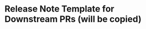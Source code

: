 <!--
Note: You may see "This branch is out-of-date with the base branch"
when you submit a pull request. This is fine! We don't use the GitHub
merge button to merge PRs, and you can safely ignore that message.

Thanks for contributing!
-->

<!-- AUTOCHANGELOG for Downstream PRs.
EXTERNAL CONTRIBUTORS: Your reviewer will most likely fill this in for you, so don't worry about this section!

For some repos (currently Terraform GA/beta providers), we have the
ability to autogenerate CHANGELOGs.

NO CHANGELOG NOTE: If you do not want a release note,
please add the "changelog: no-release-note" label to this PR.

Otherwise, fill the template out below
-->

# Release Note Template for Downstream PRs (will be copied)
```release-note:enhancement

```

<!-- GUIDE FOR WRITING RELEASE NOTES
Release notes should be formatted with one of the following headings. If
you need a new type, preface your block with "release-note:my-category"
- release-note:bug
- release-note:new-resource
- release-note:new-datasource
- release-note:deprecation
- release-note:breaking-change

Guide for writing release notes:

Notes SHOULD:
- Start with a verb
- Use past tense (added/fixed/resolved) as much as possible
- Only use present tense in imperative sentences to suggest future behavior for
  breaking changes/deprecations ("Use X" vs "You should use X" or "Users should use X")
- Impersonal third person (no “I”, “you”, etc.)
- Start with `service` if changing an existing resource (see compute exampels below)

DO:

```release-note:enhancement
compute: added `foo_bar` field to `google_compute_foo` resource
```

```release-note:bug
container: fixed perma-diff in `google_container_cluster`
```

```release-note:breaking-change
project: made `iam_policy` authoritative
```

```release-note:breaking-change
container: deprecated `region` and `zone` on `google_container_unicorn`. Use `location` instead.
```

Note no service name or *New Resource* tag:
```release-note:new-resource
`google_compute_new_resource`
```

Note no service name or *New Datasource* tag:
```release-note:new-datasource
`google_compute_new_datasource`
```

DON'T DO:
- Add compute_instance resource
- Fix bug
- fixed a bug in google_compute_network
- `google_project` now supports `blah`
- You can now create google_sql_instances in us-central1
- Adds support for `google_source_repo_repository`’s `url` field
- Users should now use location instead of zone/region on `google_container_unicorn`
-->
